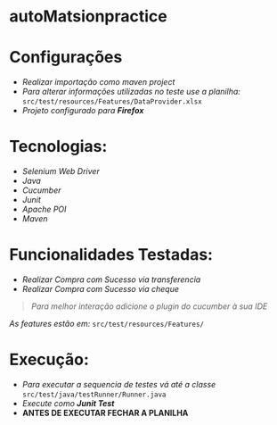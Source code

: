 # autoMatsionpractice
# Configurações
 - _Realizar importação como maven project_
 - _Para alterar informações utilizadas no teste use a planilha:_
`src/test/resources/Features/DataProvider.xlsx`
 - _Projeto configurado para **Firefox**_
# Tecnologias:
  - _Selenium Web Driver_
  - _Java_
  - _Cucumber_
  - _Junit_
  - _Apache POI_
  - _Maven_
# Funcionalidades Testadas:
  - _Realizar Compra com Sucesso via transferencia_
  - _Realizar Compra com Sucesso via cheque_

>_Para melhor interação adicione o plugin do cucumber à sua IDE_

_As features estão em:_ `src/test/resources/Features/`
# Execução:
 - _Para executar a sequencia de testes vá até a classe_
`src/test/java/testRunner/Runner.java`
 - _Execute como **Junit Test**_
 - **ANTES DE EXECUTAR FECHAR A PLANILHA**
